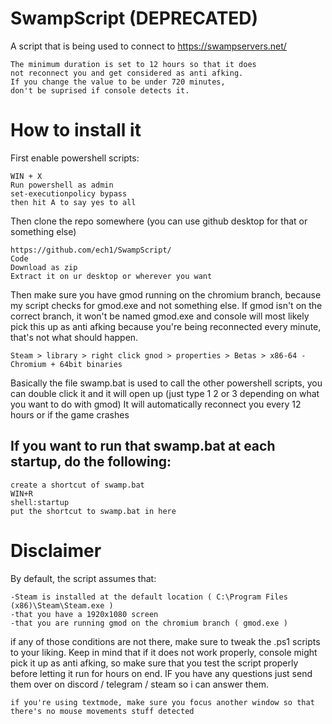 # SwampScript (DEPRECATED)
A script that is being used to connect to https://swampservers.net/
```
The minimum duration is set to 12 hours so that it does 
not reconnect you and get considered as anti afking.
If you change the value to be under 720 minutes, 
don't be suprised if console detects it.
```

# How to install it
First enable powershell scripts:
```
WIN + X
Run powershell as admin
set-executionpolicy bypass
then hit A to say yes to all
```
Then clone the repo somewhere (you can use github desktop for that or something else)
```
https://github.com/ech1/SwampScript/
Code
Download as zip
Extract it on ur desktop or wherever you want
```
Then make sure you have gmod running on the chromium branch, because my script checks for gmod.exe and not something else.
If gmod isn't on the correct branch, it won't be named gmod.exe and console will most likely pick this up as anti afking because you're being reconnected every minute, that's not what should happen.
```So make sure gmod is actually called gmod.exe when you run it (Chromium Branch)
Steam > library > right click gnod > properties > Betas > x86-64 - Chromium + 64bit binaries
```

Basically the file swamp.bat is used to call the other powershell scripts,
you can double click it and it will open up (just type 1 2 or 3 depending on what you want to do with gmod)
It will automatically reconnect you every 12 hours or if the game crashes

## If you want to run that swamp.bat at each startup, do the following:
```
create a shortcut of swamp.bat
WIN+R
shell:startup
put the shortcut to swamp.bat in here
```
# Disclaimer
By default, the script assumes that:
```
-Steam is installed at the default location ( C:\Program Files (x86)\Steam\Steam.exe )
-that you have a 1920x1080 screen
-that you are running gmod on the chromium branch ( gmod.exe )
```
if any of those conditions are not there, make sure to tweak the .ps1 scripts to your liking. Keep in mind that if it does not work properly, console might pick it up as anti afking, so make sure that you test the script properly before letting it run for hours on end. IF you have any questions just send them over on discord / telegram / steam so i can answer them.

```
if you're using textmode, make sure you focus another window so that there's no mouse movements stuff detected
```
